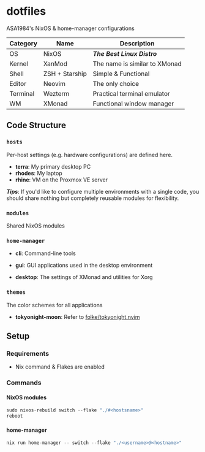 # dotfiles

ASA1984's NixOS & home-manager configurations

| Category | Name           | Description                   |
| -------- | -------------- | ----------------------------- |
| OS       | NixOS          | **_The Best Linux Distro_**   |
| Kernel   | XanMod         | The name is similar to XMonad |
| Shell    | ZSH + Starship | Simple & Functional           |
| Editor   | Neovim         | The only choice               |
| Terminal | Wezterm        | Practical terminal emulator   |
| WM       | XMonad         | Functional window manager     |

## Code Structure

### `hosts`

Per-host settings (e.g. hardware configurations) are defined here.

- **terra**: My primary desktop PC
- **rhodes**: My laptop
- **rhine**: VM on the Proxmox VE server

**_Tips_**: If you'd like to configure multiple environments with a single code, you should share nothing but completely reusable modules for flexibility.

### `modules`

Shared NixOS modules

### `home-manager`

- **cli**: Command-line tools

- **gui**: GUI applications used in the desktop environment

- **desktop**: The settings of XMonad and utilities for Xorg

### `themes`

The color schemes for all applications

- **tokyonight-moon**: Refer to [folke/tokyonight.nvim](https://github.com/folke/tokyonight.nvim)

## Setup

### Requirements

- Nix command & Flakes are enabled

### Commands

#### NixOS modules

```nix
sudo nixos-rebuild switch --flake "./#<hostsname>"
reboot

```

#### home-manager

```nix
nix run home-manager -- switch --flake "./<username>@<hostname>"
```
